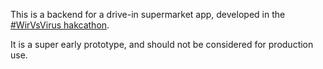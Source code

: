 This is a backend for a drive-in supermarket app, developed in the [#WirVsVirus hakcathon](https://wirvsvirushackathon.org).

It is a super early prototype, and should not be considered for production use.
